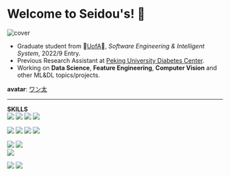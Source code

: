 # Welcome to Seidou's! 👋
![cover](http://url/to/img.png)
- Graduate student from 🍁[UofA](https://www.ualberta.ca/index.html)🍁, *Software Engineering & Intelligent System*, 2022/9 Entry.
- Previous Research Assistant at [Peking University Diabetes Center](https://www.facebook.com/bysy.edu.cn/).
- Working on **Data Science**, **Feature Engineering**, **Computer Vision** and other ML&DL topics/projects.

**avatar**: [ワン太](https://www.pixiv.net/users/479715)

---
**SKILLS**  
[![](https://img.shields.io/badge/Python-f9c83c?style=flat-square&logo=python&logoColor=black)](https://www.python.org/)
[![](https://img.shields.io/badge/R-276DC3?style=flat-square&logo=r&logoColor=white)](https://www.r-project.org/)
[![](https://img.shields.io/badge/C%2B%2B-00599C?style=flat-square&logo=c%2B%2B&logoColor=white)]()
[![](https://img.shields.io/badge/Java-ED8B00?style=flat-square&logo=openjdk&logoColor=black)](https://www.java.com/)

[![](https://img.shields.io/badge/Pytorch-ee4c2c?style=flat-square&logo=pytorch&logoColor=white)](https://pytorch.org/)
[![](https://img.shields.io/badge/TensorFlow-FF6F00?style=flat-square&logo=tensorflow&logoColor=white)](https://www.tensorflow.org/)
[![](https://img.shields.io/badge/Keras-d00000?style=flat-square&logo=keras&logoColor=white)](https://keras.io/)
[![](https://img.shields.io/badge/OpenCV-5d5dff?style=flat-square&logo=opencv&logoColor=white)](https://opencv.org/)

[![](https://img.shields.io/badge/IDE-Visual%20Studio%20Code-blue?style=flat-square&logo=visual-studio-code&logoColor=ffffff)](https://code.visualstudio.com/)
[![](https://img.shields.io/badge/IDE-Jupyter-9e9e9e.svg?&style=flat-square&logo=jupyter&logoColor=f37726)](https://jupyter.org/)  
[![](https://img.shields.io/badge/IDE-PyCharm-4dd37c.svg?&style=flat-square&logo=PyCharm&logoColor=white)](https://www.jetbrains.com/pycharm/)  

[![](https://img.shields.io/badge/Ubuntu-E95420?style=flat-square&logo=ubuntu&logoColor=white)](https://ubuntu.com/)
[![](https://img.shields.io/badge/GIT-E44C30?style=flat-square&logo=git&logoColor=white)](https://git-scm.com/)

